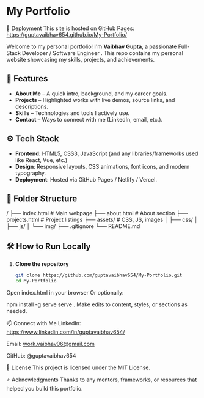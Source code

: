 # My Portfolio

🚀 Deployment
This site is hosted on GitHub Pages:
https://guptavaibhav654.github.io/My-Portfolio/

Welcome to my personal portfolio! I'm **Vaibhav Gupta**, a passionate Full-Stack Developer / Software Engineer . This repo contains my personal website showcasing my skills, projects, and achievements.

## 🌟 Features

- **About Me** – A quick intro, background, and my career goals.
- **Projects** – Highlighted works with live demos, source links, and descriptions.
- **Skills** – Technologies and tools I actively use.
- **Contact** – Ways to connect with me (LinkedIn, email, etc.).

## ⚙️ Tech Stack

- **Frontend**: HTML5, CSS3, JavaScript (and any libraries/frameworks used like React, Vue, etc.)
- **Design**: Responsive layouts, CSS animations, font icons, and modern typography.
- **Deployment**: Hosted via GitHub Pages / Netlify / Vercel.

## 📁 Folder Structure

/
├── index.html # Main webpage
├── about.html # About section
├── projects.html # Project listings
├── assets/ # CSS, JS, images
│ ├── css/
│ ├── js/
│ └── img/
├── .gitignore
└── README.md

## 🛠️ How to Run Locally

1. **Clone the repository**  
   ```bash
   git clone https://github.com/guptavaibhav654/My-Portfolio.git
   cd My-Portfolio
Open index.html in your browser
Or optionally:

npm install -g serve
serve .
Make edits to content, styles, or sections as needed.

📫 Connect with Me
LinkedIn: https://www.linkedin.com/in/guptavaibhav654/

Email: work.vaibhav06@gmail.com

GitHub: @guptavaibhav654

📝 License
This project is licensed under the MIT License.

⭐ Acknowledgments
Thanks to any mentors, frameworks, or resources that helped you build this portfolio.
